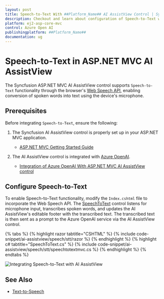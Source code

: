 ```yaml
---
layout: post
title: Speech-to-Text With ##Platform_Name## AI AssistView Control | Syncfusion
description: Checkout and learn about configuration of Speech-to-Text with Azure OpenAI in ##Platform_Name## AI AssistView control of Syncfusion Essential JS 2 and more.
platform: ej2-asp-core-mvc
control: Azure Open AI
publishingplatform: ##Platform_Name##
documentation: ug
---
```

 
# Speech-to-Text in ASP.NET MVC AI AssistView

The Syncfusion ASP.NET MVC AI AssistView control supports `Speech-to-Text` functionality through the browser's [Web Speech API](https://developer.mozilla.org/en-US/docs/Web/API/Web_Speech_API), enabling conversion of spoken words into text using the device's microphone.

## Prerequisites

Before integrating `Speech-to-Text`, ensure the following:

1. The Syncfusion AI AssistView control is properly set up in your ASP.NET MVC application.
    - [ASP.NET MVC Getting Started Guide](../getting-started)

2. The AI AssistView control is integrated with [Azure OpenAI](https://microsoft.github.io/PartnerResources/skilling/ai-ml-academy/resources/openai).
    - [Integration of Azure OpenAI With ASP.NET MVC AI AssistView control](../ai-integrations/openai-integration)

## Configure Speech-to-Text

To enable Speech-to-Text functionality, modify the `Index.cshtml` file to incorporate the Web Speech API. The [SpeechToText](https://ej2.syncfusion.com/aspnetmvc/documentation/speech-to-text/getting-started) control listens for microphone input, transcribes spoken words, and updates the AI AssistView's editable footer with the transcribed text. The transcribed text is then sent as a prompt to the Azure OpenAI service via the AI AssistView control.
 
{% tabs %}
{% highlight razor tabtitle="CSHTML" %}
{% include code-snippet/ai-assistview/speech/stt/razor %}
{% endhighlight %}
{% highlight c# tabtitle="SpeechToText.cs" %}
{% include code-snippet/ai-assistview/speech/stt/speechtotextmvc.cs %}
{% endhighlight %}
{% endtabs %}

![Integrating Speech-to-Text with AI AssistView](images/aiassist-stt.png)

## See Also

* [Text-to-Speech](./text-to-speech)
